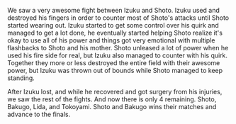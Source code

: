 We saw a very awesome fight between Izuku and Shoto. Izuku used and destroyed his fingers in order to counter most of Shoto's attacks until Shoto started wearing out. Izuku started to get some control over his quirk and managed to get a lot done, he eventually started helping Shoto realize it's okay to use all of his power and things got very emotional with multiple flashbacks to Shoto and his mother. Shoto unleased a lot of power when he used his fire side for real, but Izuku also managed to counter with his quirk. Together they more or less destroyed the entire field with their awesome power, but Izuku was thrown out of bounds while Shoto managed to keep standing. 

After Izuku lost, and while he recovered and got surgery from his injuries, we saw the rest of the fights. And now there is only 4 remaining. Shoto, Bakugo, Lida, and Tokoyami. Shoto and Bakugo wins their matches and advance to the finals.